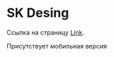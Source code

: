 # SK Desing

Ссылка на страницу [Link](https://dirover.github.io/SK_Design/).

Присутствует мобильная версия
